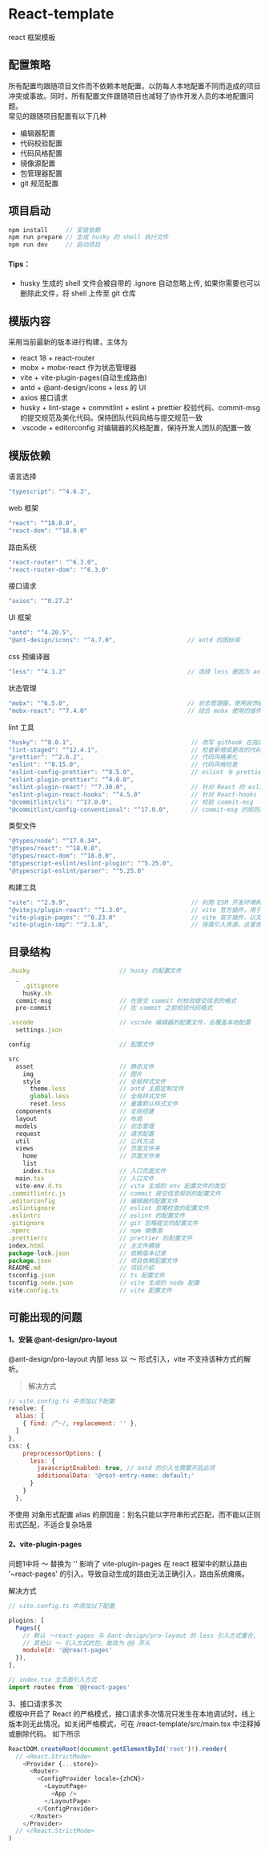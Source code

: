 # React-template
react 框架模板

## 配置策略
所有配置均跟随项目文件而不依赖本地配置，以防每人本地配置不同而造成的项目冲突或事故。同时，所有配置文件跟随项目也减轻了协作开发人员的本地配置问题。  
常见的跟随项目配置有以下几种
- 编辑器配置
- 代码校验配置
- 代码风格配置
- 镜像源配置
- 包管理器配置
- git 规范配置

## 项目启动
```js
npm install     // 安装依赖
npm run prepare // 生成 husky 的 shell 执行文件
npm run dev     // 启动项目
```
#### Tips：
- husky 生成的 shell 文件会被自带的 .ignore 自动忽略上传, 如果你需要也可以删除此文件，将 shell 上传至 git 仓库

## 模版内容
采用当前最新的版本进行构建，主体为
- react 18 + react-router
- mobx + mobx-react 作为状态管理器
- vite + vite-plugin-pages(自动生成路由)
- antd + @ant-design/icons + less 的 UI 
- axios 接口请求
- husky + lint-stage + commitlint + eslint + prettier 校验代码、commit-msg 的提交规范及美化代码。保持团队代码风格与提交规范一致
- .vscode + editorconfig 对编辑器的风格配置，保持开发人团队的配置一致

## 模版依赖
语言选择
```js
"typescript": "^4.6.3",
```

web 框架
```js
"react": "^18.0.0",
"react-dom": "^18.0.0"
```

路由系统
```js
"react-router": "^6.3.0",
"react-router-dom": "^6.3.0"
```

接口请求
```js
"axios": "^0.27.2"
```

UI 框架
```js
"antd": "^4.20.5",                                
"@ant-design/icons": "^4.7.0",                    // antd 的图标库
```

css 预编译器
```js
"less": "^4.1.2"                                  // 选择 less 是因为 antd 是以 less 作为底层 css 预编译器，可以更好的接入和自定义主题
```

状态管理
```js
"mobx": "^6.5.0",                                 // 状态管理器，使用装饰器的高级语法，使代码更简洁
"mobx-react": "^7.4.0"                            // 结合 mobx 使用的插件，使得 mobx 在 React 框架上可用
```

lint 工具
```js
"husky": "^8.0.1",                                 // 改写 githook 在指定阶段做处理，这里用作 pre-commit 前 lint 代码
"lint-staged": "^12.4.1",                          // 检查新增或更改的代码格式，而非全量检查，增加 lint 效率和速度
"prettier": "^2.6.2",                              // 代码风格美化
"eslint": "^8.15.0",                               // 代码风格检查
"eslint-config-prettier": "^8.5.0",                // eslint 与 prettier 相互融合的配置、插件
"eslint-plugin-prettier": "^4.0.0",
"eslint-plugin-react": "^7.30.0",                  // 针对 React 的 eslint 规则
"eslint-plugin-react-hooks": "^4.5.0"              // 针对 React-hooks 的 eslint 规则
"@commitlint/cli": "^17.0.0",                      // 校验 commit-msg 
"@commitlint/config-conventional": "^17.0.0",      // commit-msg 的规则库，如不喜欢可在 .commitlintrc 中配置自定义规则
```

类型文件
```js
"@types/node": "^17.0.34",
"@types/react": "^18.0.0",
"@types/react-dom": "^18.0.0",
"@typescript-eslint/eslint-plugin": "^5.25.0",
"@typescript-eslint/parser": "^5.25.0"
```

构建工具
```js
"vite": "^2.9.9",                                  // 利用 ESM 开发环境构建非常快，生产构建为 gulp
"@vitejs/plugin-react": "^1.3.0",                  // vite 官方插件，用于支持 React 框架构建
"vite-plugin-pages": "^0.23.0"                     // vite 官方插件，以文件系统的嵌套生成 React 或 Vue 的约定式的路由系统
"vite-plugin-imp": "^2.1.8",                       // 按需引入资源，这里使用在 antd 样式文件的按需引入上
```

## 目录结构
```js
.husky                         // husky 的配置文件
  _
    .gitignore
    husky.sh
  commit-msg                   // 在提交 commit 时校验提交信息的格式
  pre-commit                   // 在 commit 之前校验代码格式

.vscode                        // vscode 编辑器的配置文件，会覆盖本地配置
  settings.json               

config                         // 配置文件

src
  asset                        // 静态文件
    img                        // 图片
    style                      // 全局样式文件
      theme.less               // antd 主题定制文件
      global.less              // 全局样式文件
      reset.less               // 重置默认样式文件
  components                   // 全局组建
  layout                       // 布局
  models                       // 状态管理
  request                      // 请求配置
  util                         // 公共方法
  views                        // 页面文件夹
    home                       // 页面文件夹
    list
    index.tsx                  // 入口页面文件
  main.tsx                     // 入口文件
  vite-env.d.ts                // vite 生成的 env 配置文件的类型
.commitlintrc.js               // commit 提交信息规则的配置文件
.editorconfig                  // 编辑器的配置文件
.eslintignore                  // eslint 忽略检查的配置文件
.eslintrc                      // eslint 的配置文件
.gitignore                     // git 忽略提交的配置文件
.npmrc                         // npm 镜像源
.prettierrc                    // prettier 的配置文件
index.html                     // 主文件模版
package-lock.json              // 依赖版本记录
package.json                   // 项目依赖配置文件
README.md                      // 项目介绍
tsconfig.json                  // ts 配置文件
tsconfig.node.json             // vite 生成的 node 配置
vite.config.ts                 // vite 配置文件
```

## 可能出现的问题
#### 1、安装 @ant-design/pro-layout

@ant-design/pro-layout 内部 less 以 ～ 形式引入，vite 不支持该种方式的解析。

> 解决方式
```js
// vite.config.ts 中添加以下配置
resolve: {
  alias: [
    { find: /^~/, replacement: '' },
  ]
},
css: {
    preprocessorOptions: {
      less: {
        javascriptEnabled: true, // antd 的引入也需要开启此项
        additionalData: '@root-entry-name: default;' 
      }
    }
  },
```
不使用 对象形式配置 alias 的原因是：别名只能以字符串形式匹配，而不能以正则形式匹配，不适合复杂场景

#### 2、vite-plugin-pages
问题1中将 ～ 替换为 '' 影响了 vite-plugin-pages 在 react 框架中的默认路由 '~react-pages' 的引入。导致自动生成的路由无法正确引入，路由系统瘫痪。

解决方式
```js
// vite.config.ts 中添加以下配置

plugins: [
  Pages({
    // 默认 ～react-pages 与 @ant-design/pro-layout 的 less 引入方式重合, 在解决 @ant-designpro-layout 的 less 引入方式时会影响
    // 其他以 ～ 引入方式的包，故改为 @@ 开头
    moduleId: '@@react-pages'
  }),
],

// index.tsx 主页面引入方式
import routes from '@@react-pages'

```

3、接口请求多次  
模版中开启了 React 的严格模式，接口请求多次情况只发生在本地调试时，线上版本则无此情况。如关闭严格模式，可在 /react-template/src/main.tsx 中注释掉或删除代码。 如下所示
```js
ReactDOM.createRoot(document.getElementById('root')!).render(
  // <React.StrictMode>
    <Provider {...store}>
      <Router>
        <ConfigProvider locale={zhCN}>
          <LayoutPage>
            <App />
          </LayoutPage>
        </ConfigProvider>
      </Router>
    </Provider>
  // </React.StrictMode>
)

```
